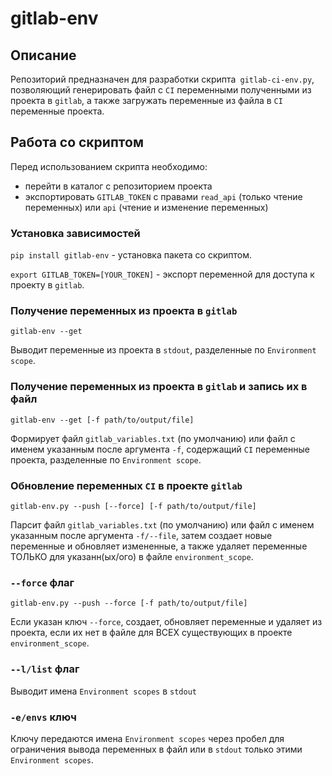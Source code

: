 # gitlab-env

## Описание
Репозиторий предназначен для разработки скрипта` gitlab-ci-env.py`, позволяющий генерировать файл с `CI` переменными полученными из проекта в `gitlab`, а также загружать переменные из файла в `CI` переменные проекта.

## Работа со скриптом

Перед использованием скрипта необходимо:
- перейти в каталог с репозиторием проекта
- экспортировать `GITLAB_TOKEN` с правами `read_api` (только чтение переменных) или `api` (чтение и изменение переменных)

### Установка зависимостей

`pip install gitlab-env` - установка пакетa со скриптом.

`export GITLAB_TOKEN=[YOUR_TOKEN]` - экспорт переменной для доступа к проекту в `gitlab`.

### Получение переменных из проекта в `gitlab`
```
gitlab-env --get
```
Выводит переменные из проекта в `stdout`, разделенные по `Environment scope`.

### Получение переменных из проекта в `gitlab` и запись их в файл
```
gitlab-env --get [-f path/to/output/file]
```
Формирует файл `gitlab_variables.txt` (по умолчанию) или файл с именем указанным после аргумента `-f`, содержащий `CI` переменные проекта, разделенные по `Environment scope`.

### Обновление переменных `CI` в проекте `gitlab`
```
gitlab-env.py --push [--force] [-f path/to/output/file]
```
Парсит файл `gitlab_variables.txt` (по умолчанию) или файл с именем указанным после аргумента `-f/--file`, затем создает новые переменные и обновляет измененные, а также удаляет переменные ТОЛЬКО для указанн(ых/ого) в файле `environment_scope`.

### `--force` флаг
```
gitlab-env.py --push --force [-f path/to/output/file]
```
Если указан ключ `--force`, создает, обновляет переменные и удаляет из проекта, если их нет в файле для ВСЕХ существующих в проекте `environment_scope`.

### `--l/list` флаг
Выводит имена `Environment scopes` в `stdout` 

### `-e/envs` ключ
Ключу передаются имена `Environment scopes` через пробел для ограничения вывода переменных в файл или в `stdout` только этими `Environment scopes`.